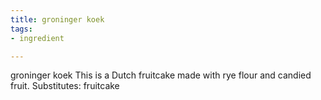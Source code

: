 ```yaml
---
title: groninger koek
tags:
- ingredient

---
```

groninger koek This is a Dutch fruitcake made with rye flour and candied fruit. Substitutes: fruitcake
